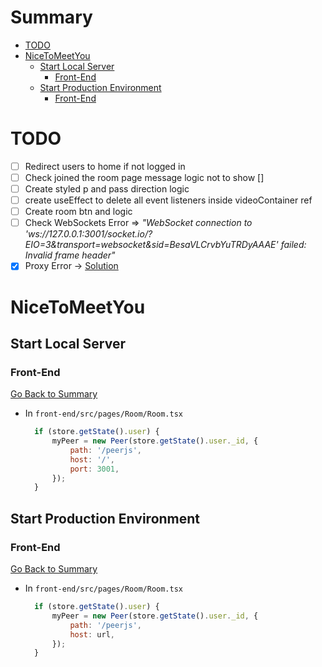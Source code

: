 <h1 id='summary'>Summary</h1>

- [TODO](#todo)
- [NiceToMeetYou](#nicetomeetyou)
  - [Start Local Server](#start-local-server)
    - [Front-End](#front-end)
  - [Start Production Environment](#start-production-environment)
    - [Front-End](#front-end-1)

# TODO

- [ ] Redirect users to home if not logged in
- [ ] Check joined the room page message logic not to show []
- [ ] Create styled p and pass direction logic
- [ ] create useEffect to delete all event listeners inside videoContainer ref
- [ ] Create room btn and logic
- [ ] Check WebSockets Error => _"WebSocket connection to 'ws://127.0.0.1:3001/socket.io/?EIO=3&transport=websocket&sid=BesaVLCrvbYuTRDyAAAE' failed: Invalid frame header"_
- [x] Proxy Error -> [Solution](https://medium.com/@bryantjiminson/solving-proxy-error-could-not-proxy-request-xxx-from-yyy-from-local-reactjs-app-to-nodejs-app-f28f3548afb9)

# NiceToMeetYou

## Start Local Server

### Front-End

[Go Back to Summary](#summary)

- In `front-end/src/pages/Room/Room.tsx`

  ```JavaScript
    if (store.getState().user) {
        myPeer = new Peer(store.getState().user._id, {
            path: '/peerjs',
            host: '/',
            port: 3001,
        });
    }
  ```

## Start Production Environment

### Front-End

[Go Back to Summary](#summary)

- In `front-end/src/pages/Room/Room.tsx`

  ```JavaScript
    if (store.getState().user) {
        myPeer = new Peer(store.getState().user._id, {
            path: '/peerjs',
            host: url,
        });
    }
  ```
